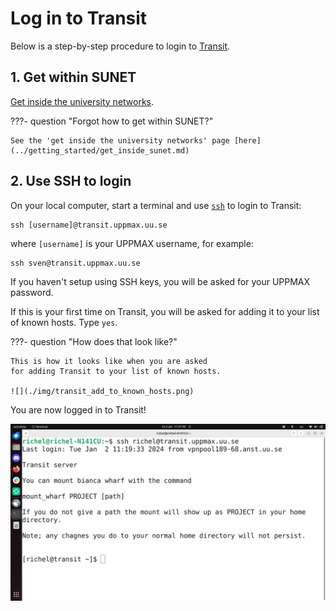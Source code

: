 # Log in to Transit

Below is a step-by-step procedure to login to [Transit](../cluster_guides/transit.md).

## 1. Get within SUNET

[Get inside the university networks](../getting_started/get_inside_sunet.md).

???- question "Forgot how to get within SUNET?"

    See the 'get inside the university networks' page [here](../getting_started/get_inside_sunet.md)

## 2. Use SSH to login

On your local computer, start a terminal and use [`ssh`](../software/ssh.md) to login to Transit:

```
ssh [username]@transit.uppmax.uu.se
```

where `[username]` is your UPPMAX username, for example:

```
ssh sven@transit.uppmax.uu.se
```

If you haven't setup using SSH keys, you will be asked for your UPPMAX password.

If this is your first time on Transit, you will be asked for adding
it to your list of known hosts. Type `yes`.

???- question "How does that look like?"

    This is how it looks like when you are asked
    for adding Transit to your list of known hosts.

    ![](./img/transit_add_to_known_hosts.png)

You are now logged in to Transit!

![](./img/logged_in_transit.png)
